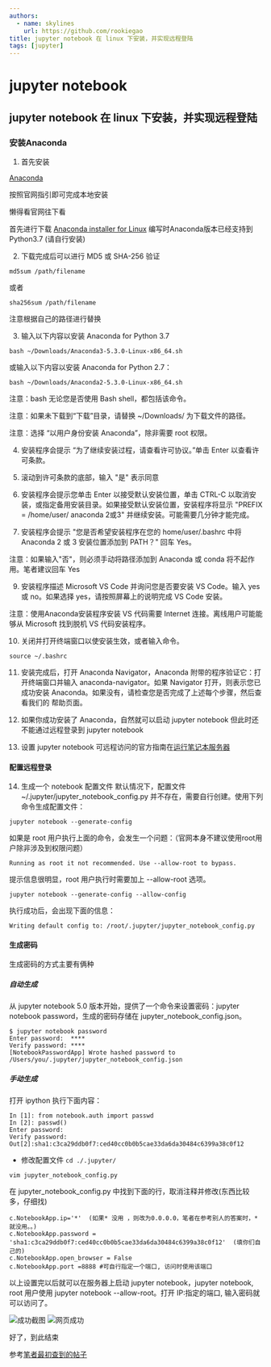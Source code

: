 ```yaml
---
authors: 
  - name: skylines
    url: https://github.com/rookiegao
title: jupyter notebook 在 linux 下安装，并实现远程登陆
tags: [jupyter]
---
```


# jupyter notebook

## jupyter notebook 在 linux 下安装，并实现远程登陆

### 安装Anaconda

 1. 首先安装
 
[Anaconda](http://docs.continuum.io/anaconda/install/linux/)

按照官网指引即可完成本地安装

懒得看官网往下看

首先进行下载 [Anaconda installer for Linux](https://www.anaconda.com/download/#linux)
编写时Anaconda版本已经支持到 Python3.7 (请自行安装)

 2. 下载完成后可以进行 MD5 或 SHA-256 验证
 
 

```
md5sum /path/filename
```
或者

```
sha256sum /path/filename
```
注意根据自己的路径进行替换

3. 输入以下内容以安装 Anaconda for Python 3.7

```
bash ~/Downloads/Anaconda3-5.3.0-Linux-x86_64.sh
```
或输入以下内容以安装 Anaconda for Python 2.7：

```
bash ~/Downloads/Anaconda2-5.3.0-Linux-x86_64.sh
```

注意：bash 无论您是否使用 Bash shell，都包括该命令。

注意：如果未下载到“下载”目录，请替换 ~/Downloads/ 为下载文件的路径。

注意：选择 “以用户身份安装 Anaconda”，除非需要 root 权限。

4. 安装程序会提示 “为了继续安装过程，请查看许可协议。”单击 Enter 以查看许可条款。

5. 滚动到许可条款的底部，输入 "是" 表示同意

6. 安装程序会提示您单击 Enter 以接受默认安装位置，单击 CTRL-C 以取消安装，或指定备用安装目录。如果接受默认安装位置，安装程序将显示 "PREFIX = /home/user/ anaconda 2或3" 并继续安装。可能需要几分钟才能完成。

7. 安装程序会提示 "您是否希望安装程序在您的 home/user/.bashrc 中将 Anaconda 2 或 3 安装位置添加到 PATH？" 回车 Yes。

注意：如果输入"否"，则必须手动将路径添加到 Anaconda 或 conda 将不起作用。笔者建议回车 Yes

9.  安装程序描述 Microsoft VS Code 并询问您是否要安装 VS Code。输入 yes 或 no。如果选择 yes，请按照屏幕上的说明完成 VS Code 安装。

注意：使用Anaconda安装程序安装 VS 代码需要 Internet 连接。离线用户可能能够从 Microsoft 找到脱机 VS 代码安装程序。

10. 关闭并打开终端窗口以使安装生效，或者输入命令。

```
source ~/.bashrc
```
11. 安装完成后，打开 Anaconda Navigator，Anaconda 附带的程序验证它：打开终端窗口并输入 anaconda-navigator。如果 Navigator 打开，则表示您已成功安装 Anaconda。如果没有，请检查您是否完成了上述每个步骤，然后查看我们的 帮助页面。

12. 如果你成功安装了 Anaconda，自然就可以启动 jupyter notebook 但此时还不能通过远程登录到 jupyter notebook

13. 设置 jupyter notebook 可远程访问的官方指南在[运行笔记本服务器](https://jupyter-notebook.readthedocs.io/en/latest/public_server.html)

#### 配置远程登录
14. 生成一个 notebook 配置文件
 默认情况下，配置文件 ~/.jupyter/jupyter_notebook_config.py 并不存在，需要自行创建。使用下列命令生成配置文件：
 

```
jupyter notebook --generate-config
```
如果是 root 用户执行上面的命令，会发生一个问题：（官网本身不建议使用root用户除非涉及到权限问题）

```
Running as root it not recommended. Use --allow-root to bypass.
```
提示信息很明显，root 用户执行时需要加上 --allow-root 选项。

```
jupyter notebook --generate-config --allow-config
```
执行成功后，会出现下面的信息：

```
Writing default config to: /root/.jupyter/jupyter_notebook_config.py

```
#### 生成密码
生成密码的方式主要有俩种

##### 自动生成
从 jupyter notebook 5.0 版本开始，提供了一个命令来设置密码：jupyter notebook password，生成的密码存储在 jupyter_notebook_config.json。

```
$ jupyter notebook password
Enter password:  ****
Verify password: ****
[NotebookPasswordApp] Wrote hashed password to /Users/you/.jupyter/jupyter_notebook_config.json
```
##### 手动生成

打开 ipython 执行下面内容：
```
In [1]: from notebook.auth import passwd
In [2]: passwd()
Enter password:
Verify password:
Out[2]:sha1:c3ca29ddb0f7:ced40cc0b0b5cae33da6da30484c6399a38c0f12
```
-  修改配置文件
  `cd ./.jupyter/  `
 
```
vim jupyter_notebook_config.py 
```

在 jupyter_notebook_config.py 中找到下面的行，取消注释并修改(东西比较多，仔细找)

```
c.NotebookApp.ip='*'  (如果* 没用 ，则改为0.0.0.0，笔者在参考别人的答案时，*就没用。。)
c.NotebookApp.password = 'sha1:c3ca29ddb0f7:ced40cc0b0b5cae33da6da30484c6399a38c0f12'  (填你们自己的)
c.NotebookApp.open_browser = False
c.NotebookApp.port =8888 #可自行指定一个端口, 访问时使用该端口
```
以上设置完以后就可以在服务器上启动 jupyter notebook，jupyter notebook, root 用户使用 jupyter notebook --allow-root。打开 IP:指定的端口, 输入密码就可以访问了。

![成功截图](https://img-blog.csdnimg.cn/20190218150612101.png)
![网页成功](https://img-blog.csdnimg.cn/20190218150750315.png?x-oss-process=image/watermark,type_ZmFuZ3poZW5naGVpdGk,shadow_10,text_aHR0cHM6Ly9ibG9nLmNzZG4ubmV0L3dlaXhpbl80MDg5ODI0Ng==,size_16,color_FFFFFF,t_70)

好了，到此结束

参考[笔者最初查到的帖子](https://blog.csdn.net/simple_the_best/article/details/77005400)
